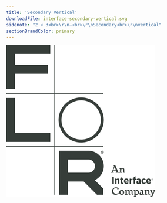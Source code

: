 ```yaml
---
title: 'Secondary Vertical'
downloadFile: interface-secondary-vertical.svg
sidenote: "2 × 3<br>\r\n—<br>\r\nSecondary<br>\r\nvertical"
sectionBrandColor: primary
---
```


![](interface-secondary-vertical.svg?resize=203)